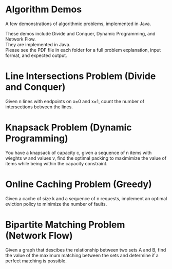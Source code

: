 # Algorithm Demos
A few demonstrations of algorithmic problems, implemented in Java.

These demos include Divide and Conquer, Dynamic Programming, and Network Flow.  
They are implemented in Java.  
Please see the PDF file in each folder for a full problem explanation, input format, and expected output.  

# Line Intersections Problem (Divide and Conquer)
Given n lines with endpoints on x=0 and x=1, count the number of intersections between the lines.

# Knapsack Problem (Dynamic Programming)
You have a knapsack of capacity c, given a sequence of n items with wieghts w and values v,
find the optimal packing to maximimize the value of items while being within the capacity constraint.

# Online Caching Problem (Greedy)
Given a cache of size k and a sequence of n requests, implement an optimal eviction policy to
minimize the number of faults.

# Bipartite Matching Problem (Network Flow)
Given a graph that descibes the relationship between two sets A and B, find the value
of the maximum matching between the sets and determine if a perfect matching is possible.
